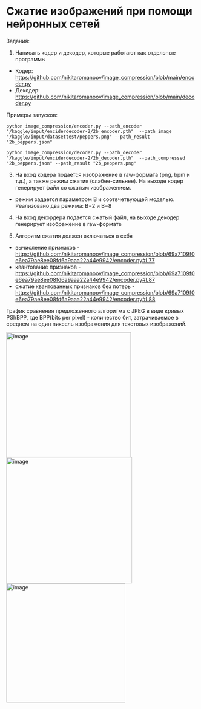 # Сжатие изображений при помощи нейронных сетей

Задания:

1. Написать кодер и декодер, которые работают как отдельные программы

- Кодер: https://github.com/nikitaromanoov/image_compression/blob/main/encoder.py
- Декодер: https://github.com/nikitaromanoov/image_compression/blob/main/decoder.py

Примеры запусков:

`python image_compression/encoder.py --path_encoder "/kaggle/input/enciderdecoder-2/2b_encoder.pth"  --path_image "/kaggle/input/datasettest/peppers.png" --path_result  "2b_peppers.json"`


`python image_compression/decoder.py --path_decoder "/kaggle/input/enciderdecoder-2/2b_decoder.pth"  --path_compressed "2b_peppers.json" --path_result "2b_peppers.png"`

3. На вход кодера подается изображение в  raw-формата (png, bpm и т.д.), а также режим сжатия (слабее-сильнее). На выходе кодер генерирует файл со сжатым изображением.

- режим задается параметром B и соотвчетвующей моделью. Реализовано два режима: B=2 и B=8

4. На вход декордера подается сжатый файл, на выходе декодер генерирует изображение в  raw-формате

6. Алгоритм сжатия должен включаться в себя
* вычисление признаков - https://github.com/nikitaromanoov/image_compression/blob/69a7109f0e6ea79ae8ee08fd6a9aaa22a44e9942/encoder.py#L77
* квантование признаков - https://github.com/nikitaromanoov/image_compression/blob/69a7109f0e6ea79ae8ee08fd6a9aaa22a44e9942/encoder.py#L87
* сжатие квантованных признаков без потерь - https://github.com/nikitaromanoov/image_compression/blob/69a7109f0e6ea79ae8ee08fd6a9aaa22a44e9942/encoder.py#L88

График сравнения предложенного алгоритма с  JPEG в виде кривых  PSI/BPP, где BPP(bits per pixel) - количество бит, затрачиваемое в среднем на один пиксель изображения для текстовых изображений.

<img width="329" alt="image" src="https://github.com/nikitaromanoov/image_compression/assets/91135334/a344787a-9b1a-487f-8c75-3ffe1f0f0fe1">
<img width="332" alt="image" src="https://github.com/nikitaromanoov/image_compression/assets/91135334/94698aeb-1cce-424d-9f30-1273a5b7d26c">
<img width="314" alt="image" src="https://github.com/nikitaromanoov/image_compression/assets/91135334/cfbfb859-838a-4f58-a7cb-5074b78c164c">

